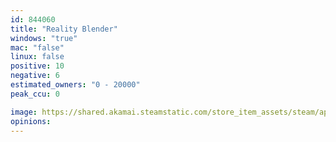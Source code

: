 ```yaml
---
id: 844060
title: "Reality Blender"
windows: "true"
mac: "false"
linux: false
positive: 10
negative: 6
estimated_owners: "0 - 20000"
peak_ccu: 0

image: https://shared.akamai.steamstatic.com/store_item_assets/steam/apps/844060/header.jpg?t=1570258483
opinions:
---
```

